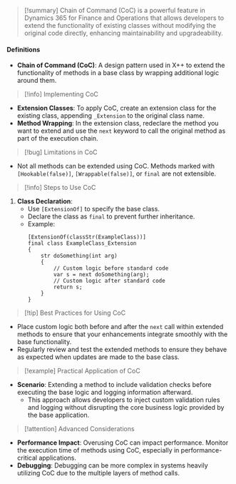 >[!summary]
>Chain of Command (CoC) is a powerful feature in Dynamics 365 for Finance and Operations that allows developers to extend the functionality of existing classes without modifying the original code directly, enhancing maintainability and upgradeability.

#### Definitions
- **Chain of Command (CoC)**: A design pattern used in X++ to extend the functionality of methods in a base class by wrapping additional logic around them.

>[!info] Implementing CoC
- **Extension Classes**: To apply CoC, create an extension class for the existing class, appending `_Extension` to the original class name.
- **Method Wrapping**: In the extension class, redeclare the method you want to extend and use the `next` keyword to call the original method as part of the execution chain.

>[!bug] Limitations in CoC
- Not all methods can be extended using CoC. Methods marked with `[Hookable(false)]`, `[Wrappable(false)]`, or `final` are not extensible.

>[!info] Steps to Use CoC
1. **Class Declaration**:
   - Use `[ExtensionOf]` to specify the base class.
   - Declare the class as `final` to prevent further inheritance.
   - Example:
     ```x++
     [ExtensionOf(classStr(ExampleClass))]
     final class ExampleClass_Extension
     {
         str doSomething(int arg)
         {
             // Custom logic before standard code
             var s = next doSomething(arg);
             // Custom logic after standard code
             return s;
         }
     }
     ```

>[!tip] Best Practices for Using CoC
- Place custom logic both before and after the `next` call within extended methods to ensure that your enhancements integrate smoothly with the base functionality.
- Regularly review and test the extended methods to ensure they behave as expected when updates are made to the base class.

>[!example] Practical Application of CoC
- **Scenario**: Extending a method to include validation checks before executing the base logic and logging information afterward.
  - This approach allows developers to inject custom validation rules and logging without disrupting the core business logic provided by the base application.

>[!attention] Advanced Considerations
- **Performance Impact**: Overusing CoC can impact performance. Monitor the execution time of methods using CoC, especially in performance-critical applications.
- **Debugging**: Debugging can be more complex in systems heavily utilizing CoC due to the multiple layers of method calls.
